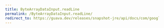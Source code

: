 ```yaml
---
title: ByteArrayDataInput.readLine
permalink: /ByteArrayDataInput.readLine/
redirect_to: https://guava.dev/releases/snapshot-jre/api/docs/com/google/common/io/ByteArrayDataInput.html#readLine--
---
```

